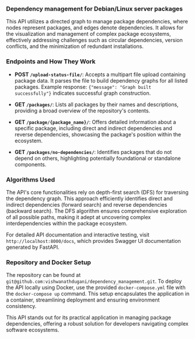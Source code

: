### Dependency management for Debian/Linux server packages


This API utilizes a directed graph to manage package dependencies, where nodes represent packages, and edges denote dependencies. It allows for the visualization and management of complex package ecosystems, effectively addressing challenges such as circular dependencies, version conflicts, and the minimization of redundant installations.

### Endpoints and How They Work

- **POST `/upload-status-file/`**: Accepts a multipart file upload containing package data. It parses the file to build dependency graphs for all listed packages. Example response: `{"message": "Graph built successfully"}` indicates successful graph construction.
  
- **GET `/packages/`**: Lists all packages by their names and descriptions, providing a broad overview of the repository's contents.
  
- **GET `/package/{package_name}/`**: Offers detailed information about a specific package, including direct and indirect dependencies and reverse dependencies, showcasing the package's position within the ecosystem.
  
- **GET `/packages/no-dependencies/`**: Identifies packages that do not depend on others, highlighting potentially foundational or standalone components.

### Algorithms Used

The API's core functionalities rely on depth-first search (DFS) for traversing the dependency graph. This approach efficiently identifies direct and indirect dependencies (forward search) and reverse dependencies (backward search). The DFS algorithm ensures comprehensive exploration of all possible paths, making it adept at uncovering complex interdependencies within the package ecosystem.

For detailed API documentation and interactive testing, visit `http://localhost:8000/docs`, which provides Swagger UI documentation generated by FastAPI.

### Repository and Docker Setup

The repository can be found at `git@github.com:vishwanathdugani/dependency_management.git`. To deploy the API locally using Docker, use the provided `docker-compose.yml` file with the `docker-compose up` command. This setup encapsulates the application in a container, streamlining deployment and ensuring environment consistency.

This API stands out for its practical application in managing package dependencies, offering a robust solution for developers navigating complex software ecosystems.